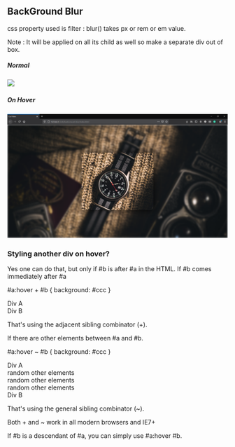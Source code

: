 ## BackGround Blur

css property used is filter : blur() takes px or rem or em value.

Note : It will be applied on all its child as well so make a separate div out of box.

##### Normal

<img src="./images/normal.png" width="700"/>

##### On Hover

<img src="./images/onHover.png" width="700"/>

### Styling another div on hover?

Yes one can do that, but only if #b is after #a in the HTML.
If #b comes immediately after #a

#a:hover + #b {
background: #ccc
}

<div id="a">Div A</div>
<div id="b">Div B</div>

That's using the adjacent sibling combinator (+).

If there are other elements between #a and #b.

#a:hover ~ #b {
background: #ccc
}

<div id="a">Div A</div>
<div>random other elements</div>
<div>random other elements</div>
<div>random other elements</div>
<div id="b">Div B</div>

That's using the general sibling combinator (~).

Both + and ~ work in all modern browsers and IE7+

If #b is a descendant of #a, you can simply use #a:hover #b.
